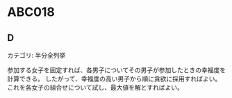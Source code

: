# ABC018

## D
カテゴリ: 半分全列挙

参加する女子を固定すれば、各男子についてその男子が参加したときの幸福度を計算できる。
したがって、幸福度の高い男子から順に貪欲に採用すればよい。
これを各女子の組合せについて試し、最大値を解とすればよい。
